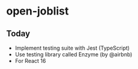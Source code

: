 # open-joblist

## Today 
* Implement testing suite with Jest (TypeScript)
* Use testing library called Enzyme (by @airbnb)
* For React 16
